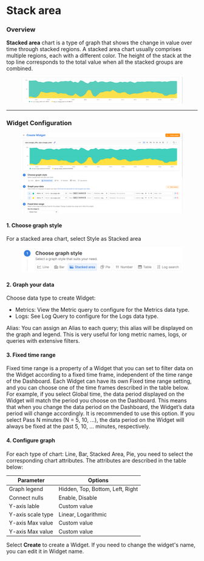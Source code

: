 # Stack area

### Overview

**Stacked area** chart is a type of graph that shows the change in value over time through stacked regions. A stacked area chart usually comprises multiple regions, each with a different color. The height of the stack at the top line corresponds to the total value when all the stacked groups are combined.

<figure><img src="../../../../.gitbook/assets/image (61) (1) (1).png" alt=""><figcaption></figcaption></figure>

***

### Widget Configuration

<figure><img src="../../../../.gitbook/assets/image (62) (1) (1).png" alt=""><figcaption></figcaption></figure>

#### 1. Choose graph style

For a stacked area chart, select Style as Stacked area

<figure><img src="../../../../.gitbook/assets/image (63) (1) (1).png" alt="" width="563"><figcaption></figcaption></figure>

#### 2. Graph your data

Choose data type to create Widget:

* Metrics: View the Metric query to configure for the Metrics data type.
* Logs: See Log Query to configure for the Logs data type.

Alias: You can assign an Alias to each query; this alias will be displayed on the graph and legend. This is very useful for long metric names, logs, or queries with extensive filters.

#### 3. Fixed time range

Fixed time range is a property of a Widget that you can set to filter data on the Widget according to a fixed time frame, independent of the time range of the Dashboard. Each Widget can have its own Fixed time range setting, and you can choose one of the time frames described in the table below. For example, if you select Global time, the data period displayed on the Widget will match the period you choose on the Dashboard. This means that when you change the data period on the Dashboard, the Widget’s data period will change accordingly. It is recommended to use this option. If you select Pass N minutes (N = 5, 10, ...), the data period on the Widget will always be fixed at the past 5, 10, ... minutes, respectively.

#### 4. Configure graph

For each type of chart: Line, Bar, Stacked Area, Pie, you need to select the corresponding chart attributes. The attributes are described in the table below:

| **Parameter**     | **Options**                      |
| ----------------- | -------------------------------- |
| Graph legend      | Hidden, Top, Bottom, Left, Right |
| Connect nulls     | Enable, Disable                  |
| Y-axis lable      | Custom value                     |
| Y-axis scale type | Linear, Logarithmic              |
| Y-axis Max value  | Custom value                     |
| Y-axis Max value  | Custom value                     |

Select **Create** to create a Widget. If you need to change the widget's name, you can edit it in Widget name.
